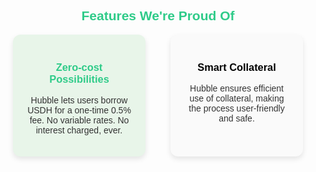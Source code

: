 <div style="font-family: Arial, sans-serif; margin: 20px;">
  <h2 style="color: #2FCB89; text-align: center;">Features We're Proud Of</h2>

  <div style="display: flex; justify-content: center; gap: 20px;">
    <div style="background: #E8F5E9; border-radius: 12px; padding: 20px; text-align: center; width: 200px; box-shadow: 0 4px 8px rgba(0, 0, 0, 0.1);">
      <h3 style="color: #2FCB89;">Zero-cost Possibilities</h3>
      <p style="color: #333;">Hubble lets users borrow USDH for a one-time 0.5% fee. No variable rates. No interest charged, ever.</p>
    </div>
<br>
    <div style="background: #FAFAFA; border-radius: 12px; padding: 20px; text-align: center; width: 200px; box-shadow: 0 4px 8px rgba(0, 0, 0, 0.1);">
      <h3 style="color: #000;">Smart Collateral</h3>
      <p style="color: #333;">Hubble ensures efficient use of collateral, making the process user-friendly and safe.</p>
    </div>
  </div>
</div>
